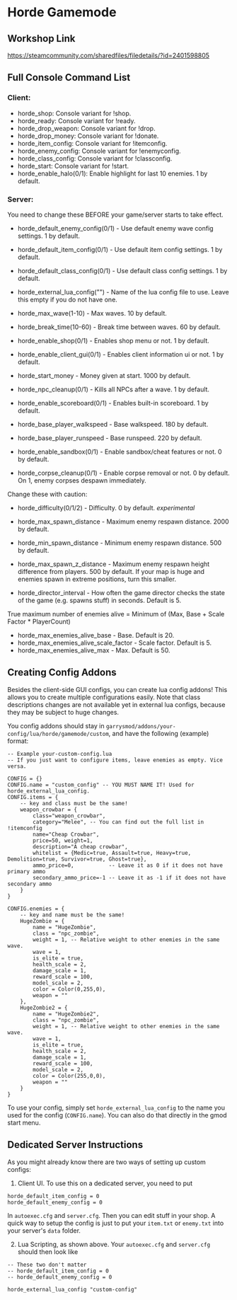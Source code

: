 # Horde Gamemode
## Workshop Link
https://steamcommunity.com/sharedfiles/filedetails/?id=2401598805
## Full Console Command List
### Client:
- horde_shop: Console variant for !shop.
- horde_ready: Console variant for !ready.
- horde_drop_weapon: Console variant for !drop.
- horde_drop_money: Console variant for !donate.
- horde_item_config: Console variant for !itemconfig.
- horde_enemy_config: Console variant for !enemyconfig.
- horde_class_config: Console variant for !classconfig.
- horde_start: Console variant for !start.
- horde_enable_halo(0/1): Enable highlight for last 10 enemies. 1 by default.

### Server:
You need to change these BEFORE your game/server starts to take effect.
- horde_default_enemy_config(0/1) - Use default enemy wave config settings. 1 by default.
- horde_default_item_config(0/1) - Use default item config settings. 1 by default.
- horde_default_class_config(0/1) - Use default class config settings. 1 by default.
- horde_external_lua_config("") - Name of the lua config file to use. Leave this empty if you do not have one.

- horde_max_wave(1-10) - Max waves. 10 by default.
- horde_break_time(10-60) - Break time between waves. 60 by default.
- horde_enable_shop(0/1) - Enables shop menu or not. 1 by default.
- horde_enable_client_gui(0/1) - Enables client information ui or not. 1 by default.
- horde_start_money - Money given at start. 1000 by default.
- horde_npc_cleanup(0/1) - Kills all NPCs after a wave. 1 by default.
- horde_enable_scoreboard(0/1) - Enables built-in scoreboard. 1 by default.
- horde_base_player_walkspeed - Base walkspeed. 180 by default.
- horde_base_player_runspeed - Base runspeed. 220 by default.
- horde_enable_sandbox(0/1) - Enable sandbox/cheat features or not. 0 by default.
- horde_corpse_cleanup(0/1) - Enable corpse removal or not. 0 by default. On 1, enemy corpses despawn immediately.

Change these with caution:
- horde_difficulty(0/1/2) - Difficulty. 0 by default. *experimental*
- horde_max_spawn_distance - Maximum enemy respawn distance. 2000 by default.
- horde_min_spawn_distance - Minimum enemy respawn distance. 500 by default.
- horde_max_spawn_z_distance - Maximum enemy respawn height difference from players. 500 by default. If your map is huge and enemies spawn in extreme positions, turn this smaller.

- horde_director_interval - How often the game director checks the state of the game (e.g. spawns stuff) in seconds. Default is 5.

True maximum number of enemies alive = Minimum of (Max, Base + Scale Factor * PlayerCount)
- horde_max_enemies_alive_base - Base. Default is 20.
- horde_max_enemies_alive_scale_factor - Scale factor. Default is 5.
- horde_max_enemies_alive_max - Max. Default is 50.

## Creating Config Addons
Besides the client-side GUI configs, you can create lua config addons! This allows you to create multiple configurations easily. Note that class descriptions changes are not available yet in external lua configs, because they may be subject to huge changes.

You config addons should stay in `garrysmod/addons/your-config/lua/horde/gamemode/custom`, and have the following (example) format:
```
-- Example your-custom-config.lua
-- If you just want to configure items, leave enemies as empty. Vice versa.

CONFIG = {}
CONFIG.name = "custom_config" -- YOU MUST NAME IT! Used for horde_external_lua_config.
CONFIG.items = {
    -- key and class must be the same!
    weapon_crowbar = {
        class="weapon_crowbar",
        category="Melee", -- You can find out the full list in !itemconfig
        name="Cheap Crowbar",
        price=50, weight=1,
        description="A cheap crowbar",
        whitelist = {Medic=true, Assault=true, Heavy=true, Demolition=true, Survivor=true, Ghost=true},
        ammo_price=0,           -- Leave it as 0 if it does not have primary ammo
        secondary_ammo_price=-1 -- Leave it as -1 if it does not have secondary ammo
    }
}

CONFIG.enemies = {
    -- key and name must be the same!
    HugeZombie = {
        name = "HugeZombie",
        class = "npc_zombie",
        weight = 1, -- Relative weight to other enemies in the same wave.
        wave = 1,
        is_elite = true,
        health_scale = 2,
        damage_scale = 1,
        reward_scale = 100,
        model_scale = 2,
        color = Color(0,255,0),
        weapon = ""
    },
    HugeZombie2 = {
        name = "HugeZombie2",
        class = "npc_zombie",
        weight = 1, -- Relative weight to other enemies in the same wave.
        wave = 1,
        is_elite = true,
        health_scale = 2,
        damage_scale = 1,
        reward_scale = 100,
        model_scale = 2,
        color = Color(255,0,0),
        weapon = ""
    }
}
```
To use your config, simply set `horde_external_lua_config` to the name you used for the config (`CONFIG.name`). You can also do that directly in the gmod start menu.

## Dedicated Server Instructions

As you might already know there are two ways of setting up custom configs:
1. Client UI. To use this on a dedicated server, you need to put
```
horde_default_item_config = 0
horde_default_enemy_config = 0
```
In `autoexec.cfg` and `server.cfg`. Then you can edit stuff in your shop. A quick way to setup the config is just to put your `item.txt` or `enemy.txt` into your server's `data` folder.

2. Lua Scripting, as shown above. Your `autoexec.cfg` and `server.cfg` should then look like
```
-- These two don't matter
-- horde_default_item_config = 0
-- horde_default_enemy_config = 0

horde_external_lua_config "custom-config"
```
